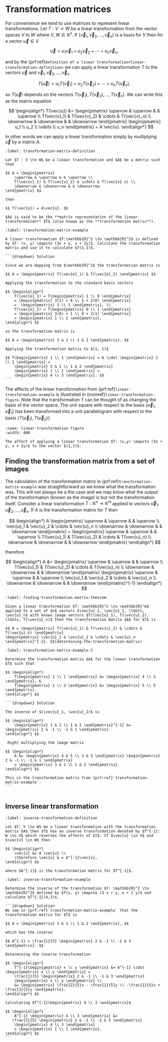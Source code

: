 # Transformation matrices

For convenience we tend to use matrices to represent linear transformations. Let $T: V \to W$ be a linear transformation from the vector spaces $V$ to $W$ where $V, W \in \mathbb{R}^n$. If $\{\vec{v}_1, \vec{v}_2, \ldots, \vec{v}_n\}$ is a basis for $V$ then for a vector $\vec{u} \in V$

$$ \vec{u} = u_1 \vec{v}_1 + u_2 \vec{v}_2 + \cdots + u_n \vec{v}_n, $$

and by the {prf:ref}`definition of a linear transformation<linear-transformation-definition>` we can apply a linear transformation $T$ to the vectors $\vec{u}$ and $\vec{v}_1, \vec{v}_2, \ldots, \vec{v}_n$

$$ T(\vec{u}) = u_1 T(\vec{v}_1) + u_2 T(\vec{v}_2) + \cdots + u_n T(\vec{v}_n), $$

so $T(\vec{u})$ depends on the vectors $T(\vec{v}_1), T(\vec{v}_2), \ldots, T(\vec{v}_n)$. We can write this as the matrix equation

$$ \begin{align*}
    T(\vec{u}) &= \begin{pmatrix} 
        \uparrow & \uparrow & & \uparrow \\
        T(\vec{v}_1) & T(\vec{v}_2) & \cdots & T(\vec{v}_n) \\
        \downarrow & \downarrow & & \downarrow
    \end{pmatrix}
    \begin{pmatrix} u_1 \\ u_2 \\ \vdots \\ u_n \end{pmatrix} 
    = A \vec{u}.
\end{align*} $$

In other words we can apply a linear transformation simply by multiplying $\vec{u}$ by a matrix $A$.

```{prf:definition} Transformation matrix
:label: transformation-matrix-definition

Let $T : V \to W$ be a linear transformation and $A$ be a matrix such that

$$ A = \begin{pmatrix} 
    \uparrow & \uparrow & & \uparrow \\
    T(\vec{v}_1) & T(\vec{v}_2) & \cdots & T(\vec{v}_n) \\
    \downarrow & \downarrow & & \downarrow
\end{pmatrix} $$

then

$$ T(\vec{u}) = A\vec{u}. $$

$A$ is said to be the **matrix representation of the linear transformation** $T$ (also known as the **transformation matrix**).
```

````{prf:example}
:label: transformation-matrix-example

A linear transformation $T:\mathbb{R}^2 \to \mathbb{R}^2$ is defined by $T: (x, y) \mapsto (3x + y, x + 2y)$. Calculate the transformation matrix and use it to calculate $T(1,1)$.

```{dropdown} Solution

Since we are mapping from $\mathbb{R}^2$ the transformation matrix is

$$ A = \begin{pmatrix} T(\vec{e}_1) & T(\vec{e}_2) \end{pmatrix} $$

Applying the transformation to the standard basis vectors

$$ \begin{align*}
    T(\vec{e}_1) = T\begin{pmatrix} 1 \\ 0 \end{pmatrix} 
    = \begin{pmatrix} 3(1) + 0 \\ 1 + 2(0) \end{pmatrix} 
    =  \begin{pmatrix} 3 \\ 1 \end{pmatrix}, \\
    T(\vec{e}_2) = T\begin{pmatrix} 0 \\ 1 \end{pmatrix} 
    = \begin{pmatrix} 3(0) + 1 \\ 0 + 2(1) \end{pmatrix} 
    = \begin{pmatrix} 1 \\ 2 \end{pmatrix},
\end{align*} $$

so the transformation matrix is

$$ A = \begin{pmatrix} 3 & 1 \\ 1 & 2 \end{pmatrix}. $$

Applying the transformation matrix to $(1, 1)$

$$ T\begin{pmatrix} 1 \\ 1 \end{pmatrix} = A \cdot \begin{pmatrix} 1 \\ 1 \end{pmatrix} =  
    \begin{pmatrix} 3 & 1 \\ 1 & 2 \end{pmatrix} 
    \begin{pmatrix} 1 \\ 1 \end{pmatrix} = 
    \begin{pmatrix} 4 \\ 3 \end{pmatrix}. $$
```
````

The affects of the linear transformation from {prf:ref}`linear-transformation-example` is illustrated in {numref}`linear-transformation-figure`. Note that the transformation $T$ can be thought of as changing the basis of the vector space. The unit square with respect to the basis $\{\vec{e}_1, \vec{e}_1\}$ has been transformed into a unit parallelogram with respect to the basis $\{ T(\vec{e}_1), T(\vec{e}_2)\}$.

```{figure} /_images/6_linear_transformation.svg
:name: linear-transformation-figure
:width: 400

The affect of applying a linear transformation $T: (x,y) \mapsto (3x + y, x + 2y)$ to the vector $(1,1)$.
```

## Finding the transformation matrix from a set of images

The calculation of the transformation matrix in {prf:ref}`transformation-matrix-example` was straightforward as we knew what the transformation was. This will not always be a the case and we may know what the output of the transformation (known as the image) is but not the transformation itself. Consider a linear transformation $T: \mathbb{R}^n \to \mathbb{R}^m$ applied to vectors $\vec{u}_1, \vec{u}_2, \ldots, \vec{u}_n$. If $A$ is the transformation matrix for $T$ then

$$ \begin{align*}
    A
    \begin{pmatrix}
        \uparrow & \uparrow & & \uparrow \\
        \vec{u}_1 & \vec{u}_2 & \cdots & \vec{u}_n \\
        \downarrow & \downarrow & & \downarrow
    \end{pmatrix} = 
    \begin{pmatrix}
        \uparrow & \uparrow & & \uparrow \\
        T(\vec{u}_1) & T(\vec{u}_2) & \cdots & T(\vec{u}_n) \\
        \downarrow & \downarrow & & \downarrow
    \end{pmatrix}
\end{align*} $$

therefore

$$ \begin{align*}
    A &=  
    \begin{pmatrix}
        \uparrow & \uparrow & & \uparrow \\
        T(\vec{u}_1) & T(\vec{u}_2) & \cdots & T(\vec{u}_n) \\
        \downarrow & \downarrow & & \downarrow
    \end{pmatrix}
    \begin{pmatrix}
        \uparrow & \uparrow & & \uparrow \\
        \vec{u}_1 & \vec{u}_2 & \cdots & \vec{u}_n \\
        \downarrow & \downarrow & & \downarrow
    \end{pmatrix}^{-1}
\end{align*} $$

```{prf:theorem} Determining the linear transformation given the inputs and image vectors
:label: finding-transformation-matrix-theorem

Given a linear transformation $T: \mathbb{R}^n \to \mathbb{R}^m$ applied to a set of $n$ vectors $\vec{u}_1, \vec{u}_2, \ldots, \vec{u}_n$ with known image vectors $T(\vec{u}_1), T(\vec{u}_2), \ldots, T(\vec{u}_n)$ then the transformation matrix $A$ for $T$ is

$$ A = \begin{pmatrix} T(\vec{u}_1) & T(\vec{u}_2) & \cdots & T(\vec{u}_n) \end{pmatrix}  
\begin{pmatrix} \vec{u}_1 & \vec{u}_2 & \cdots & \vec{u}_n \end{pmatrix}^{-1}. $$(determining-the-transformation-matrix)
```

````{prf:example}
:label: transformation-matrix-example-2

Determine the transformation matrix $A$ for the linear transformation $T$ such that

$$ \begin{align*}
    T\begin{pmatrix} 1 \\ 1 \end{pmatrix} &= \begin{pmatrix} 4 \\ 3 \end{pmatrix}, &
    T\begin{pmatrix} 1 \\ 2 \end{pmatrix} &= \begin{pmatrix} 5 \\ 5 \end{pmatrix}.
\end{align*} $$

```{dropdown} Solution

The inverse of $(\vec{u}_1, \vec{u}_2)$ is

$$ \begin{align*}
    \begin{pmatrix} 1 & 1 \\ 1 & 2 \end{pmatrix}^{-1} &= \begin{pmatrix} 2 & -1 \\ -1 & 1 \end{pmatrix} 
\end{align*} $$

 Right multiplying the image matrix

$$ \begin{align*}
    A &= \begin{pmatrix} 4 & 5 \\ 3 & 5 \end{pmatrix} \begin{pmatrix} 2 & -1 \\ -1 & 1 \end{pmatrix}
    = \begin{pmatrix} 3 & 1 \\ 1 & 2 \end{pmatrix}.
\end{align*} $$

This is the transformation matrix from {prf:ref}`transformation-matrix-example`.
```
````

```{index} Linear transformations ; inverse transformation
```

## Inverse linear transformation

```{prf:definition} Inverse linear transformation
:label: inverse-transformation-definition

Let $T: V \to W$ be a linear transformation with the transformation matrix $A$ then $T$ has an inverse transformation denoted by $T^{-1}: W \to V$ which reverses the affects of $T$. If $\vec{u} \in V$ and $\vec{v} \in W$ then

$$ \begin{align*}
    \vec{v} &= A \vec{u} \\
    \therefore \vec{u} & = A^{-1}\vec{v},
\end{align*} $$

where $A^{-1}$ is the transformation matrix for $T^{-1}$.
```

````{prf:example}
:label: inverse-transformation-example

Determine the inverse of the transformation $T: \mathbb{R}^2 \to \mathbb{R}^2$ defined by $T(x, y) \mapsto (3 x + y, x + 2 y)$ and calculate $T^{-1}(4,3)$.

```{dropdown} Solution
We saw in {prf:ref}`transformation-matrix-example` that the transformation matrix for $T$ is

$$ A = \begin{pmatrix} 3 & 1 \\ 1 & 2 \end{pmatrix}, $$

which has the inverse

$$ A^{-1} = \frac{1}{5} \begin{pmatrix} 2 & -1 \\ -1 & 3 \end{pmatrix}. $$

Determining the inverse transformation

$$ \begin{align*}
    T^{-1}\begin{pmatrix} x \\ y \end{pmatrix} &= A^{-1} \cdot \begin{pmatrix} x \\ y \end{pmatrix} =
    \frac{1}{5} \begin{pmatrix} 2 & -1 \\ -1 & 3 \end{pmatrix}
    \begin{pmatrix} x \\ y \end{pmatrix} \\
    &= \begin{pmatrix} \frac{2}{5}x - \frac{1}{5}y \\ -\frac{1}{5}x + \frac{3}{5}y \end{pmatrix}.
\end{align*} $$

Calculating $T^{-1}\begin{pmatrix} 4 \\ 3 \end{pmatrix}$

$$ \begin{align*}
    A^{-1} \begin{pmatrix} 4 \\ 3 \end{pmatrix} &=
   \frac{1}{5} \begin{pmatrix} 2 & -1 \\ -1 & 3 \end{pmatrix}
    \begin{pmatrix} 4 \\ 3 \end{pmatrix} 
    = \begin{pmatrix} 1 \\ 1 \end{pmatrix}.
\end{align*} $$
```
````
